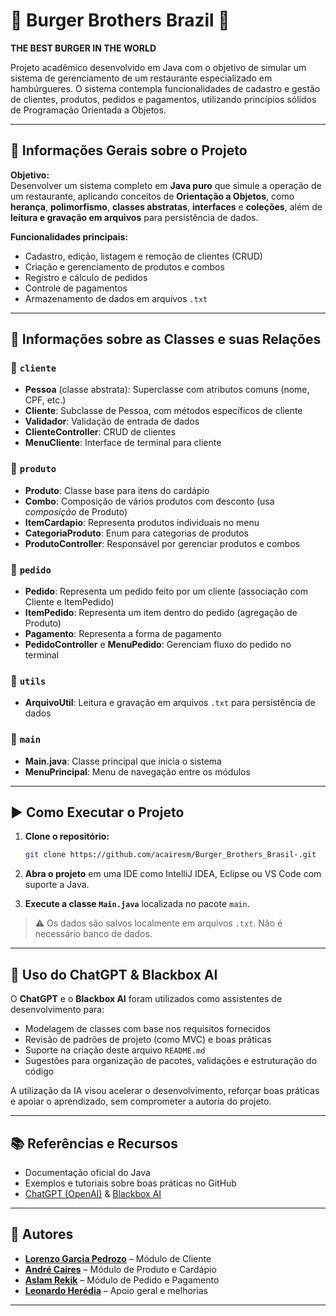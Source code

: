 
# 🍔 Burger Brothers Brazil 🍔

**THE BEST BURGER IN THE WORLD**

Projeto acadêmico desenvolvido em Java com o objetivo de simular um sistema de gerenciamento de um restaurante especializado em hambúrgueres. O sistema contempla funcionalidades de cadastro e gestão de clientes, produtos, pedidos e pagamentos, utilizando princípios sólidos de Programação Orientada a Objetos.

---

## 📌 Informações Gerais sobre o Projeto

**Objetivo:**  
Desenvolver um sistema completo em **Java puro** que simule a operação de um restaurante, aplicando conceitos de **Orientação a Objetos**, como **herança**, **polimorfismo**, **classes abstratas**, **interfaces** e **coleções**, além de **leitura e gravação em arquivos** para persistência de dados.

**Funcionalidades principais:**
- Cadastro, edição, listagem e remoção de clientes (CRUD)
- Criação e gerenciamento de produtos e combos
- Registro e cálculo de pedidos
- Controle de pagamentos
- Armazenamento de dados em arquivos `.txt`

---

## 🧩 Informações sobre as Classes e suas Relações

### 📁 `cliente`
- **Pessoa** (classe abstrata): Superclasse com atributos comuns (nome, CPF, etc.)
- **Cliente**: Subclasse de Pessoa, com métodos específicos de cliente
- **Validador**: Validação de entrada de dados
- **ClienteController**: CRUD de clientes
- **MenuCliente**: Interface de terminal para cliente

### 📁 `produto`
- **Produto**: Classe base para itens do cardápio
- **Combo**: Composição de vários produtos com desconto (usa *composição* de Produto)
- **ItemCardapio**: Representa produtos individuais no menu
- **CategoriaProduto**: Enum para categorias de produtos
- **ProdutoController**: Responsável por gerenciar produtos e combos

### 📁 `pedido`
- **Pedido**: Representa um pedido feito por um cliente (associação com Cliente e ItemPedido)
- **ItemPedido**: Representa um item dentro do pedido (agregação de Produto)
- **Pagamento**: Representa a forma de pagamento
- **PedidoController** e **MenuPedido**: Gerenciam fluxo do pedido no terminal

### 📁 `utils`
- **ArquivoUtil**: Leitura e gravação em arquivos `.txt` para persistência de dados

### 📁 `main`
- **Main.java**: Classe principal que inicia o sistema
- **MenuPrincipal**: Menu de navegação entre os módulos

---

## ▶️ Como Executar o Projeto

1. **Clone o repositório:**
   ```bash
   git clone https://github.com/acairesm/Burger_Brothers_Brasil-.git
   ```
2. **Abra o projeto** em uma IDE como IntelliJ IDEA, Eclipse ou VS Code com suporte a Java.

3. **Execute a classe `Main.java`** localizada no pacote `main`.

> ⚠️ Os dados são salvos localmente em arquivos `.txt`. Não é necessário banco de dados.

---

## 🤖 Uso do ChatGPT & Blackbox AI

O **ChatGPT** e o **Blackbox AI** foram utilizados como assistentes de desenvolvimento para:

- Modelagem de classes com base nos requisitos fornecidos
- Revisão de padrões de projeto (como MVC) e boas práticas
- Suporte na criação deste arquivo `README.md`
- Sugestões para organização de pacotes, validações e estruturação do código

A utilização da IA visou acelerar o desenvolvimento, reforçar boas práticas e apoiar o aprendizado, sem comprometer a autoria do projeto.

---

## 📚 Referências e Recursos

- Documentação oficial do Java
- Exemplos e tutoriais sobre boas práticas no GitHub
- [ChatGPT (OpenAI)](https://chat.openai.com) & [Blackbox AI](https://www.useblackbox.io)

---

## 👥 Autores

- [**Lorenzo Garcia Pedrozo**](https://github.com/lorenzopedrozo) – Módulo de Cliente  
- [**André Caires**](https://github.com/acairesm) – Módulo de Produto e Cardápio  
- [**Aslam Rekik**](https://github.com/aslamrekik) – Módulo de Pedido e Pagamento  
- [**Leonardo Herédia**](https://github.com/leonardoheredia) – Apoio geral e melhorias

---

